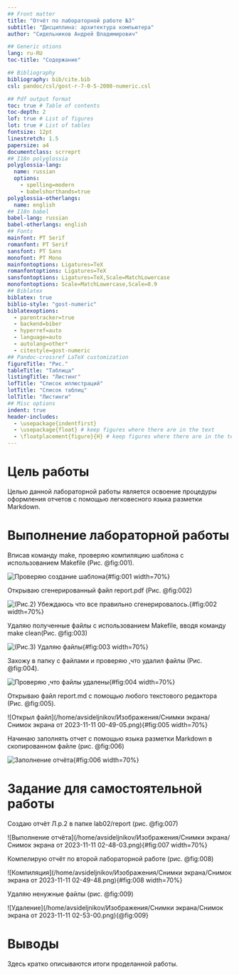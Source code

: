```yaml
---
## Front matter
title: "Отчёт по лабораторной работе №3"
subtitle: "Дисциплина: архитектура компьютера"
author: "Сидельников Андрей Владимирович"

## Generic otions
lang: ru-RU
toc-title: "Содержание"

## Bibliography
bibliography: bib/cite.bib
csl: pandoc/csl/gost-r-7-0-5-2008-numeric.csl

## Pdf output format
toc: true # Table of contents
toc-depth: 2
lof: true # List of figures
lot: true # List of tables
fontsize: 12pt
linestretch: 1.5
papersize: a4
documentclass: scrreprt
## I18n polyglossia
polyglossia-lang:
  name: russian
  options:
	- spelling=modern
	- babelshorthands=true
polyglossia-otherlangs:
  name: english
## I18n babel
babel-lang: russian
babel-otherlangs: english
## Fonts
mainfont: PT Serif
romanfont: PT Serif
sansfont: PT Sans
monofont: PT Mono
mainfontoptions: Ligatures=TeX
romanfontoptions: Ligatures=TeX
sansfontoptions: Ligatures=TeX,Scale=MatchLowercase
monofontoptions: Scale=MatchLowercase,Scale=0.9
## Biblatex
biblatex: true
biblio-style: "gost-numeric"
biblatexoptions:
  - parentracker=true
  - backend=biber
  - hyperref=auto
  - language=auto
  - autolang=other*
  - citestyle=gost-numeric
## Pandoc-crossref LaTeX customization
figureTitle: "Рис."
tableTitle: "Таблица"
listingTitle: "Листинг"
lofTitle: "Список иллюстраций"
lotTitle: "Список таблиц"
lolTitle: "Листинги"
## Misc options
indent: true
header-includes:
  - \usepackage{indentfirst}
  - \usepackage{float} # keep figures where there are in the text
  - \floatplacement{figure}{H} # keep figures where there are in the text
---
```


# Цель работы

Целью данной лабораторной работы является освоение процедуры оформления отчетов с помощью легковесного языка разметки Markdown.               
    
# Выполнение лабораторной работы

Вписав команду make, проверяю компиляцию шаблона с использованием Makefile (Рис. @fig:001).

![Проверяю создание шаблона](/home/avsideljnikov/Изображения/photo_2023-11-10_21-06-18.jpg){#fig:001 width=70%}

Открываю сгенерированный файл report.pdf (Рис. @fig:002)

![(Рис.2) Убеждаюсь что все правильно сгенерировалось.](/home/avsideljnikov/Изображения/photo_2023-11-10_23-52-58.jpg){#fig:002 width=70%} 

Удаляю полученные файлы с использованием Makefile, вводя команду make clean(Рис. @fig:003)

![(Рис.3) Удаляю файлы](/home/avsideljnikov/Изображения/photo_2023-11-10_23-52-25.jpg){#fig:003 width=70%} 

 Захожу в папку с файлами и проверяю ,что удалил файлы (Рис. @fig:004).
 
![Проверяю ,что файлы удалены](/home/avsideljnikov/Изображения/photo_2023-11-10_23-52-48.jpg){#fig:004 width=70%} 

Открываю файл report.md c помощью любого текстового редактора (Рис. @fig:005).

![Открыл файл](/home/avsideljnikov/Изображения/Снимки экрана/Снимок экрана от 2023-11-11 00-49-05.png){#fig:005 width=70%}

Начинаю заполнять отчет с помощью языка разметки Markdown в скопированном файле (рис. @fig:006)

![Заполнение отчёта](/home/avsideljnikov/Изображения/photo_2023-11-10_23-52-54.jpg){#fig:006 width=70%}

# Задание для самостоятельной работы

Создаю отчёт Л.р.2 в папке lab02/report (рис. @fig:007)

![Выполнение отчёта](/home/avsideljnikov/Изображения/Снимки экрана/Снимок экрана от 2023-11-11 02-48-03.png){#fig:007 width=70%}

Компелирую отчёт по второй лабораторной работе (рис. @fig:008)

![Компиляция](/home/avsideljnikov/Изображения/Снимки экрана/Снимок экрана от 2023-11-11 02-49-48.png){#fig:008 width=70%}

Удаляю ненужные файлы (рис. @fig:009)

![Удаление](/home/avsideljnikov/Изображения/Снимки экрана/Снимок экрана от 2023-11-11 02-53-00.png){@fig:009}


# Выводы

Здесь кратко описываются итоги проделанной работы.

